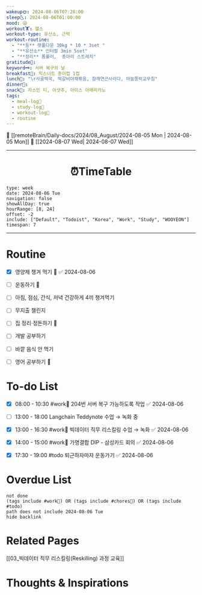 ```yaml
---
wakeup🌞: 2024-08-06T07:28:00
sleep🌜: 2024-08-06T01:00:00
mood: 😪
workout🏋️: 헬스
workout-type: 유산소, 근력
workout-routine:
  - "**등** 랫풀다운 30kg * 10 * 3set "
  - "**유산소** 인터벌 3min 5set"
  - "**정리** 폼롤러,  종아리 스트레치"
gratitude🙏: 
keyword🗝️: 서버 복구의 날
breakfast🍳: 믹스너트 종이컵 1컵
lunch🍚: "\r사골떡국, 떡갈비야채볶음, 참깨연근사라다, 마늘쫑락교무침"
dinner🥗: 
snack🍬: 자스민 티, 아샷추, 아이스 아메리카노
tags:
  - meal-log📝
  - study-log📓
  - workout-log💪
  - routine
---
```


🔺 [[remoteBrain/Daily-docs/2024/08_August/2024-08-05 Mon | 2024-08-05 Mon]]
🔻 [[2024-08-07 Wed| 2024-08-07 Wed]]
___
<h1> <center>⏰TimeTable </center> </h1>

```gEvent
type: week
date: 2024-08-06 Tue
navigation: false
showAllDay: true
hourRange: [8, 24]
offset: -2
include: ["Default", "Todoist", "Korea", "Work", "Study", "WOOYEON"]
timespan: 7
```

--- 


# Routine 

- [x] 영양제 챙겨 먹기 🔼 ✅ 2024-08-06
- [ ] 운동하기 🔼
- [ ] 아침, 점심, 간식, 저녁 건강하게 4끼 챙겨먹기
- [ ] 무지출 챌린지 
- [ ] 집 정리·정돈하기 🔼
- [ ] 개발 공부하기
- [ ] 바깥 음식 안 먹기 
- [ ] 영어 공부하기 🔼 


# To-do List

- [x] 08:00 - 10:30 #work💼 204번 서버 복구 가능하도록 작업 ✅ 2024-08-06
- [ ] 13:00 - 18:00  Langchain Teddynote 수업 → 녹화 중 
- [x] 13:00 - 16:30 #work💼 빅데이터 직무 리스킬링 수업 → 녹화 ✅ 2024-08-06
- [x] 14:00 - 15:00 #work💼 가명결합 DIP - 삼성카드 회의 ✅ 2024-08-06
- [x] 17:30 - 19:00 #todo 퇴근하자마자 운동가기 ✅ 2024-08-06


# Overdue List
```tasks
not done
(tags include #work💼) OR (tags include #chores🧺) OR (tags include #todo)
path does not include 2024-08-06 Tue
hide backlink
```


# Related Pages

[[03_빅데이터 직무 리스킬링(Reskilling) 과정 교육]]


# Thoughts & Inspirations

